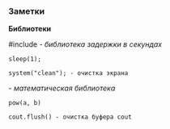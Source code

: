 ### Заметки

**Библиотеки**

#include <unistd> - *библиотека задержки в секундах*
```
sleep(1);
```

```
system("clean"); - очистка экрана
```

<cmath> - *математическая библиотека*
```
pow(a, b)
```

```
cout.flush() - очистка буфера cout
```
